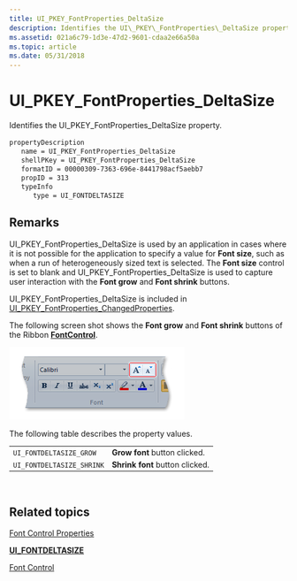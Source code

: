```yaml
---
title: UI_PKEY_FontProperties_DeltaSize
description: Identifies the UI\_PKEY\_FontProperties\_DeltaSize property.
ms.assetid: 021a6c79-1d3e-47d2-9601-cdaa2e66a50a
ms.topic: article
ms.date: 05/31/2018
---
```


# UI\_PKEY\_FontProperties\_DeltaSize

Identifies the UI\_PKEY\_FontProperties\_DeltaSize property.

```
propertyDescription
   name = UI_PKEY_FontProperties_DeltaSize
   shellPKey = UI_PKEY_FontProperties_DeltaSize
   formatID = 00000309-7363-696e-8441798acf5aebb7
   propID = 313
   typeInfo
      type = UI_FONTDELTASIZE
```

## Remarks

UI\_PKEY\_FontProperties\_DeltaSize is used by an application in cases where it is not possible for the application to specify a value for **Font size**, such as when a run of heterogeneously sized text is selected. The **Font size** control is set to blank and UI\_PKEY\_FontProperties\_DeltaSize is used to capture user interaction with the **Font grow** and **Font shrink** buttons.

UI\_PKEY\_FontProperties\_DeltaSize is included in [UI\_PKEY\_FontProperties\_ChangedProperties](windowsribbon-reference-properties-uipkey-fontproperties-changedproperties.md).

The following screen shot shows the **Font grow** and **Font shrink** buttons of the Ribbon [**FontControl**](windowsribbon-element-fontcontrol.md).

![screen shot of the font grow and font shrink buttons on the fontcontrol.](images/markup/fontcontrol-incdec.png)

The following table describes the property values.



|                           |                                 |
|---------------------------|---------------------------------|
| `UI_FONTDELTASIZE_GROW`   | **Grow font** button clicked.   |
| `UI_FONTDELTASIZE_SHRINK` | **Shrink font** button clicked. |



 

## Related topics

<dl> <dt>

[Font Control Properties](windowsribbon-reference-properties-fontcontrol.md)
</dt> <dt>

[**UI\_FONTDELTASIZE**](/windows/desktop/api/uiribbon/ne-uiribbon-ui_fontdeltasize)
</dt> <dt>

[Font Control](windowsribbon-controls-fontcontrol.md)
</dt> </dl>

 

 